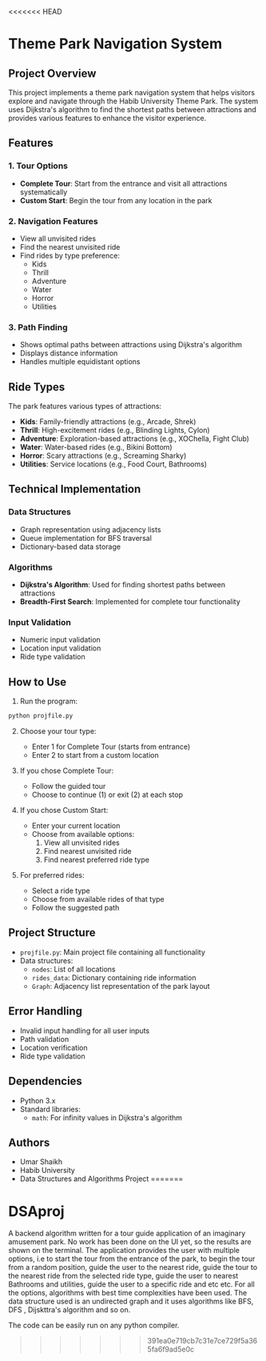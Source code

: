<<<<<<< HEAD
# Theme Park Navigation System

## Project Overview
This project implements a theme park navigation system that helps visitors explore and navigate through the Habib University Theme Park. The system uses Dijkstra's algorithm to find the shortest paths between attractions and provides various features to enhance the visitor experience.

## Features

### 1. Tour Options
- **Complete Tour**: Start from the entrance and visit all attractions systematically
- **Custom Start**: Begin the tour from any location in the park

### 2. Navigation Features
- View all unvisited rides
- Find the nearest unvisited ride
- Find rides by type preference:
  - Kids
  - Thrill
  - Adventure
  - Water
  - Horror
  - Utilities

### 3. Path Finding
- Shows optimal paths between attractions using Dijkstra's algorithm
- Displays distance information
- Handles multiple equidistant options

## Ride Types
The park features various types of attractions:
- **Kids**: Family-friendly attractions (e.g., Arcade, Shrek)
- **Thrill**: High-excitement rides (e.g., Blinding Lights, Cylon)
- **Adventure**: Exploration-based attractions (e.g., XOChella, Fight Club)
- **Water**: Water-based rides (e.g., Bikini Bottom)
- **Horror**: Scary attractions (e.g., Screaming Sharky)
- **Utilities**: Service locations (e.g., Food Court, Bathrooms)

## Technical Implementation

### Data Structures
- Graph representation using adjacency lists
- Queue implementation for BFS traversal
- Dictionary-based data storage

### Algorithms
- **Dijkstra's Algorithm**: Used for finding shortest paths between attractions
- **Breadth-First Search**: Implemented for complete tour functionality

### Input Validation
- Numeric input validation
- Location input validation
- Ride type validation

## How to Use

1. Run the program:
```python
python projfile.py
```

2. Choose your tour type:
   - Enter 1 for Complete Tour (starts from entrance)
   - Enter 2 to start from a custom location

3. If you chose Complete Tour:
   - Follow the guided tour
   - Choose to continue (1) or exit (2) at each stop

4. If you chose Custom Start:
   - Enter your current location
   - Choose from available options:
     1. View all unvisited rides
     2. Find nearest unvisited ride
     3. Find nearest preferred ride type

5. For preferred rides:
   - Select a ride type
   - Choose from available rides of that type
   - Follow the suggested path

## Project Structure
- `projfile.py`: Main project file containing all functionality
- Data structures:
  - `nodes`: List of all locations
  - `rides_data`: Dictionary containing ride information
  - `Graph`: Adjacency list representation of the park layout

## Error Handling
- Invalid input handling for all user inputs
- Path validation
- Location verification
- Ride type validation

## Dependencies
- Python 3.x
- Standard libraries:
  - `math`: For infinity values in Dijkstra's algorithm

## Authors
- Umar Shaikh
- Habib University
- Data Structures and Algorithms Project
=======
# DSAproj

A backend algorithm written for a tour guide application of an imaginary amusement park. No work has been done on the UI yet, so the results are shown on the terminal.
The application provides the user with multiple options, i.e to start the tour from the entrance of the park, to begin the tour from a random position, guide the user
to the nearest ride, guide the tour to the nearest ride from the selected ride type, guide the user to nearest Bathrooms and utilities, guide the user to a specific ride
and etc etc. For all the options, algorithms with best time complexities have been used. The data structure used is an undirected graph and it uses algorithms like
BFS, DFS , Dijskttra's algorithm and so on.

The code can be easily run on any python compiler.
>>>>>>> 391ea0e719cb7c31e7ce729f5a365fa6f9ad5e0c
